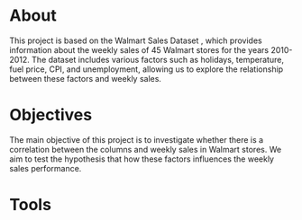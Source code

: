 # About
This project is based on the Walmart Sales Dataset , which provides information about the weekly sales of 45 Walmart stores for the years 2010-2012. The dataset includes various factors such as holidays, temperature, fuel price, CPI, and unemployment, allowing us to explore the relationship between these factors and weekly sales.

# Objectives
The main objective of this project is to investigate whether there is a correlation between the columns and weekly sales in Walmart stores. We aim to test the hypothesis that how these factors influences the weekly sales performance. 

# Tools



